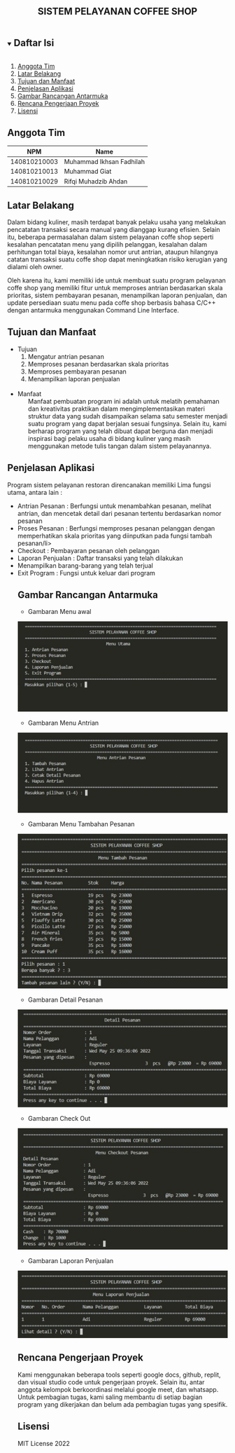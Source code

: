 <p align="center">
  <h2 align="center">
    SISTEM PELAYANAN COFFEE SHOP
  </h2>
</p>

<!-- Daftar Isi -->
<details open="open">
  <summary><h2 style="display: inline-block">Daftar Isi</h2></summary>
  <ol>
    <li><a href="#anggota-tim">Anggota Tim</a></li>
    <li><a href="#latar-belakang">Latar Belakang</a></li>
    <li><a href="#tujuan-dan-manfaat">Tujuan dan Manfaat</a></li>
    <li><a href="#penjelasan-aplikasi">Penjelasan Aplikasi</a></li>
    <li><a href="#gambar-rancangan-antarmuka">Gambar Rancangan Antarmuka</a></li>
    <li><a href="#rencana-pengerjaan-proyek">Rencana Pengerjaan Proyek</a></li>
    <li><a href="#lisensi">Lisensi</a></li>
  </ol>
</details>

<!-- Anggota Tim -->
## Anggota Tim
| NPM           | Name                      |
| ------------- |-------------------------  |
| 140810210003  | Muhammad Ikhsan Fadhilah    |
| 140810210013  | Muhammad Giat	        |
| 140810210029  | Rifqi Muhadzib Ahdan        |

<!-- Latar Belakang -->
## Latar Belakang
Dalam bidang kuliner, masih terdapat banyak pelaku usaha yang melakukan pencatatan transaksi secara manual yang dianggap kurang efisien.  Selain itu, beberapa permasalahan dalam sistem pelayanan coffe shop seperti kesalahan pencatatan menu yang dipilih pelanggan, kesalahan dalam perhitungan total biaya,  kesalahan nomor urut antrian, ataupun hilangnya catatan transaksi suatu coffe shop dapat meningkatkan risiko kerugian yang dialami oleh owner.
	
Oleh karena itu, kami memiliki ide untuk membuat suatu program pelayanan coffe shop yang memiliki fitur untuk memproses antrian berdasarkan skala prioritas, sistem pembayaran pesanan, menampilkan laporan penjualan, dan update persediaan suatu menu pada coffe shop berbasis bahasa C/C++ dengan antarmuka menggunakan Command Line Interface.

<!-- Tujuan dan Manfaat -->
## Tujuan dan Manfaat
* Tujuan
  <ol>
    <li>Mengatur antrian pesanan </li>
    <li>Memproses pesanan berdasarkan skala prioritas  </li>
    <li>Memproses pembayaran pesanan  </li>
    <li>Menampilkan laporan penjualan    </li>
  </ol>
  <br>
* Manfaat
  <ol>
    Manfaat pembuatan program ini adalah untuk melatih pemahaman dan kreativitas praktikan dalam mengimplementasikan materi struktur data yang sudah disampaikan selama satu semester menjadi suatu program yang dapat berjalan sesuai fungsinya. Selain itu, kami berharap program yang telah dibuat dapat berguna dan menjadi inspirasi bagi pelaku usaha di bidang kuliner yang masih menggunakan metode tulis tangan dalam sistem pelayanannya. 
  

<!-- Penjelasan Aplikasi -->
## Penjelasan Aplikasi
Program sistem pelayanan restoran direncanakan memiliki Lima fungsi utama, antara lain :  
<ul>
    <li>Antrian Pesanan : Berfungsi untuk menambahkan pesanan, melihat antrian, dan mencetak detail dari pesanan tertentu berdasarkan nomor pesanan</li>
    <li>Proses Pesanan : Berfungsi memproses pesanan pelanggan dengan memperhatikan skala prioritas yang diinputkan pada fungsi tambah pesanan/li>
    <li>Checkout : Pembayaran pesanan oleh pelanggan</li>
    <li>Laporan Penjualan : Daftar transaksi yang telah dilakukan</li>
    <li>Menampilkan barang-barang yang telah terjual</li> 
    <li>Exit Program : Fungsi untuk keluar dari program</li> 


<!-- Gambar Rancangan Antarmuka -->
## Gambar Rancangan Antarmuka

* Gambaran Menu awal
  
![](Img/MenuAwal.jpeg)

* Gambaran Menu Antrian

![](Img/MenuAntrian.jpeg)

* Gambaran Menu Tambahan Pesanan

![](Img/MenuTambahPesanan.jpeg)

* Gambaran Detail Pesanan

![](Img/DetailPesanan.jpeg)

* Gambaran Check Out

![](Img/MenuCheckout.jpeg)

* Gambaran Laporan Penjualan

![](Img/LaporanPenjualan.jpeg)

<!-- Rencana Pengerjaan Proyek -->
## Rencana Pengerjaan Proyek

Kami menggunakan beberapa tools seperti google docs, github, replit, dan visual studio code untuk pengerjaan proyek. Selain itu, antar anggota kelompok berkoordinasi melalui google meet, dan whatsapp. Untuk pembagian tugas, kami saling membantu di setiap bagian program yang dikerjakan dan belum ada pembagian tugas yang spesifik.

<!-- Lisensi -->
## Lisensi

MIT License 2022
